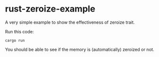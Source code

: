 # rust-zeroize-example
A very simple example to show the effectiveness of zeroize trait.

Run this code:
``` 
cargo run
```

You should be able to see if the memory is (automatically) zeroized or not.
